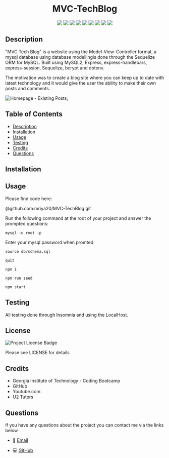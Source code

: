 <h1 align="center">MVC-TechBlog</h1>
 

 
<p align="center">
    <img src="https://img.shields.io/badge/Javascript-yellow" />
    <img src="https://img.shields.io/badge/express-red" />
    <img src="https://img.shields.io/badge/express-session-red" />
    <img src="https://img.shields.io/badge/express-handlebars-red" />
    <img src="https://img.shields.io/badge/Sequelize-purple"  />
    <img src="https://img.shields.io/badge/connect-session-sequelize-purple"  />
    <img src="https://img.shields.io/badge/mySQL2-blue"  />
    <img src="https://img.shields.io/badge/dotenv-green" />
    <img src="https://img.shields.io/badge/bcrypt-grey" />
</p>
   
## Description

"MVC Tech Blog" is a website using the Model-View-Controller format, a mysql database using database modellingis done through the Sequelize ORM for MySQL. Built using MySQL2, Express, express-handlebars, express-session, Sequelize, bcrypt and dotenv.

The motivation was to create a blog site where you can keep up to date with latest technology and it would give the user the ability to make their own posts and comments.

![Homepage - Existing Posts](media/homepage.jpg);
## Table of Contents
* [Description](#description)
* [Installation](#installation)
* [Usage](#usage)
* [Testing](#testing)
* [Credits](#credits)
* [Questions](#questions)


## Installation  
 

 
## Usage

Please find code here:

@github.com:mriya20/MVC-TechBlog.git
 
Run the following command at the root of your project and answer the prompted questions:

`mysql -u root -p`

Enter your mysql password when promted


`source db/schema.sql`

`quit`

`npm i`

`npm run seed`
 
`npm start`

## Testing

All testing done through Insomnia and using the LocalHost.
 
## License
 
![Project License Badge](https://img.shields.io/badge/license-MIT-brightgreen)

Please see LICENSE for details

## Credits
* Georgia Institute of Technology - Coding Bootcamp
* GitHub
* Youtube.com
* U2 Tutors

 
## Questions

If you have any questions about the project you can contact me via the links below
   
* 📧 [Email](mailto:anastasia19markova@gmail.com)

   
* 💻 [GitHub](https://github.com/mriya20)